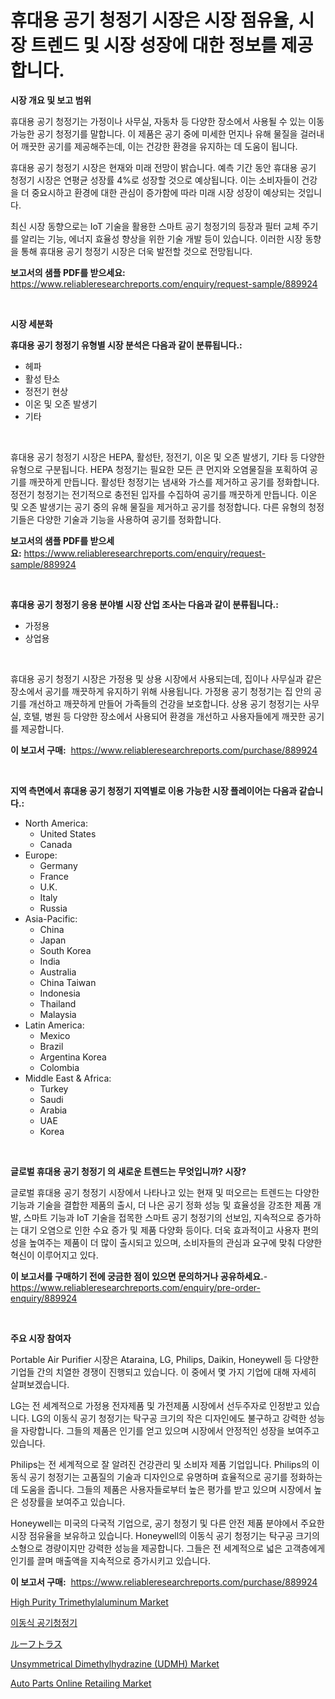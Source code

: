 <p><h1>휴대용 공기 청정기 시장은 시장 점유율, 시장 트렌드 및 시장 성장에 대한 정보를 제공합니다.</h1></p><p><strong>시장 개요 및 보고 범위</strong></p>
<p><p>휴대용 공기 청정기는 가정이나 사무실, 자동차 등 다양한 장소에서 사용될 수 있는 이동 가능한 공기 청정기를 말합니다. 이 제품은 공기 중에 미세한 먼지나 유해 물질을 걸러내어 깨끗한 공기를 제공해주는데, 이는 건강한 환경을 유지하는 데 도움이 됩니다.</p><p>휴대용 공기 청정기 시장은 현재와 미래 전망이 밝습니다. 예측 기간 동안 휴대용 공기 청정기 시장은 연평균 성장률 4%로 성장할 것으로 예상됩니다. 이는 소비자들이 건강을 더 중요시하고 환경에 대한 관심이 증가함에 따라 미래 시장 성장이 예상되는 것입니다.</p><p>최신 시장 동향으로는 IoT 기술을 활용한 스마트 공기 청정기의 등장과 필터 교체 주기를 알리는 기능, 에너지 효율성 향상을 위한 기술 개발 등이 있습니다. 이러한 시장 동향을 통해 휴대용 공기 청정기 시장은 더욱 발전할 것으로 전망됩니다.</p></p>
<p><strong>보고서의 샘플 PDF를 받으세요:</strong> <a href="https://www.reliableresearchreports.com/enquiry/request-sample/889924">https://www.reliableresearchreports.com/enquiry/request-sample/889924</a></p>
<p>&nbsp;</p>
<p><strong>시장 세분화</strong></p>
<p><strong>휴대용 공기 청정기 유형별 시장 분석은 다음과 같이 분류됩니다.:</strong></p>
<p><ul><li>헤파</li><li>활성 탄소</li><li>정전기 현상</li><li>이온 및 오존 발생기</li><li>기타</li></ul></p>
<p>&nbsp;</p>
<p><p>휴대용 공기 청정기 시장은 HEPA, 활성탄, 정전기, 이온 및 오존 발생기, 기타 등 다양한 유형으로 구분됩니다. HEPA 청정기는 필요한 모든 큰 먼지와 오염물질을 포획하여 공기를 깨끗하게 만듭니다. 활성탄 청정기는 냄새와 가스를 제거하고 공기를 정화합니다. 정전기 청정기는 전기적으로 충전된 입자를 수집하여 공기를 깨끗하게 만듭니다. 이온 및 오존 발생기는 공기 중의 유해 물질을 제거하고 공기를 청정합니다. 다른 유형의 청정기들은 다양한 기술과 기능을 사용하여 공기를 정화합니다.</p></p>
<p><strong>보고서의 샘플 PDF를 받으세요:</strong>&nbsp;<a href="https://www.reliableresearchreports.com/enquiry/request-sample/889924">https://www.reliableresearchreports.com/enquiry/request-sample/889924</a></p>
<p>&nbsp;</p>
<p><strong> 휴대용 공기 청정기 응용 분야별 시장 산업 조사는 다음과 같이 분류됩니다.:</strong></p>
<p><ul><li>가정용</li><li>상업용</li></ul></p>
<p>&nbsp;</p>
<p><p>휴대용 공기 청정기 시장은 가정용 및 상용 시장에서 사용되는데, 집이나 사무실과 같은 장소에서 공기를 깨끗하게 유지하기 위해 사용됩니다. 가정용 공기 청정기는 집 안의 공기를 개선하고 깨끗하게 만들어 가족들의 건강을 보호합니다. 상용 공기 청정기는 사무실, 호텔, 병원 등 다양한 장소에서 사용되어 환경을 개선하고 사용자들에게 깨끗한 공기를 제공합니다.</p></p>
<p><strong>이 보고서 구매:</strong>&nbsp; <a href="https://www.reliableresearchreports.com/purchase/889924">https://www.reliableresearchreports.com/purchase/889924</a></p>
<p>&nbsp;</p>
<p><strong>지역 측면에서 휴대용 공기 청정기 지역별로 이용 가능한 시장 플레이어는 다음과 같습니다.:</strong></p>
<p><ul>
    <li>
        North America:
        <ul>
            <li>United States</li>
            <li>Canada</li>
        </ul>
    </li>
    <li>
        Europe:
        <ul>
            <li>Germany</li>
            <li>France</li>
            <li>U.K.</li>
            <li>Italy</li>
            <li>Russia</li>
        </ul>
    </li>
    <li>
        Asia-Pacific:
        <ul>
            <li>China</li>
            <li>Japan</li>
            <li>South Korea</li>
            <li>India</li>
            <li>Australia</li>
            <li>China Taiwan</li>
            <li>Indonesia</li>
            <li>Thailand</li>
            <li>Malaysia</li>
        </ul>
    </li>
    <li>
        Latin America:
        <ul>
            <li>Mexico</li>
            <li>Brazil</li>
            <li>Argentina Korea</li>
            <li>Colombia</li>
        </ul>
    </li>
    <li>
        Middle East & Africa:
        <ul>
            <li>Turkey</li>
            <li>Saudi</li>
            <li>Arabia</li>
            <li>UAE</li>
            <li>Korea</li>
        </ul>
    </li>
    </ul></p>
<p>&nbsp;</p>
<p><strong>글로벌 휴대용 공기 청정기 의 새로운 트렌드는 무엇입니까? 시장?</strong></p>
<p><p>글로벌 휴대용 공기 청정기 시장에서 나타나고 있는 현재 및 떠오르는 트렌드는 다양한 기능과 기술을 결합한 제품의 출시, 더 나은 공기 정화 성능 및 효율성을 강조한 제품 개발, 스마트 기능과 IoT 기술을 접목한 스마트 공기 청정기의 선보임, 지속적으로 증가하는 대기 오염으로 인한 수요 증가 및 제품 다양화 등이다. 더욱 효과적이고 사용자 편의성을 높여주는 제품이 더 많이 출시되고 있으며, 소비자들의 관심과 요구에 맞춰 다양한 혁신이 이루어지고 있다.</p></p>
<p><strong>이 보고서를 구매하기 전에 궁금한 점이 있으면 문의하거나 공유하세요.</strong>- <a href="https://www.reliableresearchreports.com/enquiry/pre-order-enquiry/889924">https://www.reliableresearchreports.com/enquiry/pre-order-enquiry/889924</a></p>
<p>&nbsp;</p>
<p><strong>주요 시장 참여자</strong></p>
<p><p>Portable Air Purifier 시장은 Ataraina, LG, Philips, Daikin, Honeywell 등 다양한 기업들 간의 치열한 경쟁이 진행되고 있습니다. 이 중에서 몇 가지 기업에 대해 자세히 살펴보겠습니다.</p><p>LG는 전 세계적으로 가정용 전자제품 및 가전제품 시장에서 선두주자로 인정받고 있습니다. LG의 이동식 공기 청정기는 탁구공 크기의 작은 디자인에도 불구하고 강력한 성능을 자랑합니다. 그들의 제품은 인기를 얻고 있으며 시장에서 안정적인 성장을 보여주고 있습니다.</p><p>Philips는 전 세계적으로 잘 알려진 건강관리 및 소비자 제품 기업입니다. Philips의 이동식 공기 청정기는 고품질의 기술과 디자인으로 유명하며 효율적으로 공기를 정화하는 데 도움을 줍니다. 그들의 제품은 사용자들로부터 높은 평가를 받고 있으며 시장에서 높은 성장률을 보여주고 있습니다.</p><p>Honeywell는 미국의 다국적 기업으로, 공기 청정기 및 다른 안전 제품 분야에서 주요한 시장 점유율을 보유하고 있습니다. Honeywell의 이동식 공기 청정기는 탁구공 크기의 소형으로 경량이지만 강력한 성능을 제공합니다. 그들은 전 세계적으로 넓은 고객층에게 인기를 끌며 매출액을 지속적으로 증가시키고 있습니다.</p></p>
<p><strong>이 보고서 구매:</strong>&nbsp;&nbsp;<a href="https://www.reliableresearchreports.com/purchase/889924">https://www.reliableresearchreports.com/purchase/889924</a></p>
<p><p><a href="https://github.com/ChiragRp1/Market-Research-Report-List-3/blob/main/high-purity-trimethylaluminum-market.md">High Purity Trimethylaluminum Market</a></p><p><a href="https://github.com/vsckjg50460/Market-Research-Report-List-1/blob/main/24624001733.md">이동식 공기청정기</a></p><p><a href="https://github.com/lrlmopnhwd79300/Market-Research-Report-List-1/blob/main/12407232071.md">ルーフトラス</a></p><p><a href="https://github.com/abdelrhmankishk22/Market-Research-Report-List-3/blob/main/unsymmetrical-dimethylhydrazine-udmh-market.md">Unsymmetrical Dimethylhydrazine (UDMH) Market</a></p><p><a href="https://issuu.com/reportprime-2/docs/auto-parts-online-retailing-market-size-2030.pptx">Auto Parts Online Retailing Market</a></p></p>
